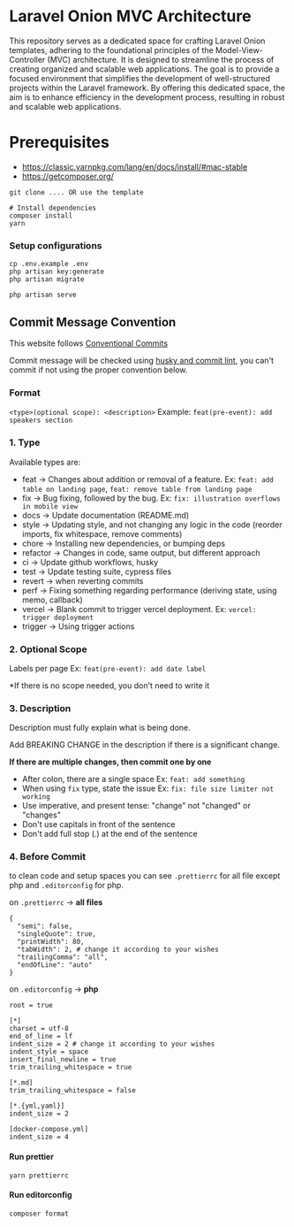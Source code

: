 # Laravel Onion MVC Architecture

This repository serves as a dedicated space for crafting Laravel Onion templates, adhering to the foundational principles of the Model-View-Controller (MVC) architecture. It is designed to streamline the process of creating organized and scalable web applications. The goal is to provide a focused environment that simplifies the development of well-structured projects within the Laravel framework. By offering this dedicated space, the aim is to enhance efficiency in the development process, resulting in robust and scalable web applications.

# Prerequisites

- https://classic.yarnpkg.com/lang/en/docs/install/#mac-stable
- https://getcomposer.org/

```
git clone .... OR use the template

# Install dependencies
composer install
yarn
```

### Setup configurations

```
cp .env.example .env
php artisan key:generate
php artisan migrate

php artisan serve
```

## Commit Message Convention

This website follows [Conventional Commits](https://www.conventionalcommits.org/en/v1.0.0/)

Commit message will be checked using [husky and commit lint](https://theodorusclarence.com/library/husky-commitlint-prettier), you can't commit if not using the proper convention below.

### Format

`<type>(optional scope): <description>`
Example: `feat(pre-event): add speakers section`

### 1. Type

Available types are:

- feat → Changes about addition or removal of a feature. Ex: `feat: add table on landing page`, `feat: remove table from landing page`
- fix → Bug fixing, followed by the bug. Ex: `fix: illustration overflows in mobile view`
- docs → Update documentation (README.md)
- style → Updating style, and not changing any logic in the code (reorder imports, fix whitespace, remove comments)
- chore → Installing new dependencies, or bumping deps
- refactor → Changes in code, same output, but different approach
- ci → Update github workflows, husky
- test → Update testing suite, cypress files
- revert → when reverting commits
- perf → Fixing something regarding performance (deriving state, using memo, callback)
- vercel → Blank commit to trigger vercel deployment. Ex: `vercel: trigger deployment`
- trigger → Using trigger actions

### 2. Optional Scope

Labels per page Ex: `feat(pre-event): add date label`

\*If there is no scope needed, you don't need to write it

### 3. Description

Description must fully explain what is being done.

Add BREAKING CHANGE in the description if there is a significant change.

**If there are multiple changes, then commit one by one**

- After colon, there are a single space Ex: `feat: add something`
- When using `fix` type, state the issue Ex: `fix: file size limiter not working`
- Use imperative, and present tense: "change" not "changed" or "changes"
- Don't use capitals in front of the sentence
- Don't add full stop (.) at the end of the sentence

### 4. Before Commit

to clean code and setup spaces you can see `.prettierrc` for all file except php and `.editorconfig` for php.

on `.prettierrc` -> **all files**

```
{
  "semi": false,
  "singleQuote": true,
  "printWidth": 80,
  "tabWidth": 2, # change it according to your wishes
  "trailingComma": "all",
  "endOfLine": "auto"
}
```

on `.editorconfig` -> **php**

```
root = true

[*]
charset = utf-8
end_of_line = lf
indent_size = 2 # change it according to your wishes
indent_style = space
insert_final_newline = true
trim_trailing_whitespace = true

[*.md]
trim_trailing_whitespace = false

[*.{yml,yaml}]
indent_size = 2

[docker-compose.yml]
indent_size = 4
```

#### Run prettier

```
yarn prettierrc
```

#### Run editorconfig

```
composer format
```
